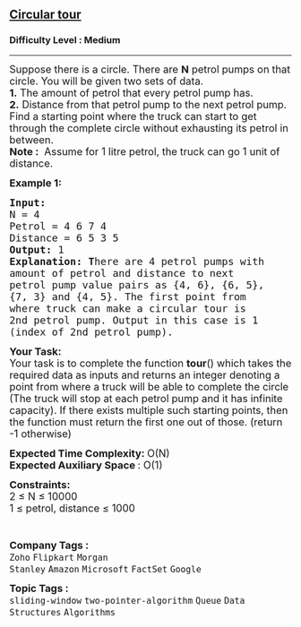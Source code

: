 <h2><a href="https://www.geeksforgeeks.org/problems/circular-tour-1587115620/1?page=4&difficulty=Medium&status=unsolved&sortBy=submissions">Circular tour</a></h2><h3>Difficulty Level : Medium</h3><hr><div class="problems_problem_content__Xm_eO"><p><span style="font-size:18px">Suppose there is a circle. There are <strong>N</strong> petrol pumps on that circle. You will be&nbsp;given two sets of data.<br>
<strong>1.</strong>&nbsp;The amount of petrol that every petrol pump has.<br>
<strong>2.</strong>&nbsp;Distance from that petrol pump to the next petrol pump.<br>
Find a starting point where the truck can start to get through the complete circle without exhausting its petrol in between.</span><br>
<span style="font-size:18px"><strong>Note :</strong>&nbsp;&nbsp;Assume for 1 litre petrol, the truck can go 1 unit of distance.</span></p>

<p><span style="font-size:18px"><strong>Example 1:</strong></span></p>

<pre><span style="font-size:18px"><strong>Input:
</strong>N = 4
Petrol = 4&nbsp;6&nbsp;7&nbsp;4
Distance = 6 5 3 5
<strong>Output: </strong>1<strong>
Explanation: T</strong>here are&nbsp;4 petrol pumps with
amount of petrol and distance to next
petrol pump value pairs as {4, 6}, {6, 5},
{7, 3} and {4, 5}. The first point from
where truck can make a circular tour is
2nd petrol pump. Output in this case is&nbsp;1
(index of 2nd petrol pump).</span>
</pre>

<p><span style="font-size:18px"><strong>Your Task:</strong><br>
Your task is to complete the&nbsp;function <strong>tour</strong>() which takes the required data as inputs and&nbsp;returns an integer denoting a point from where a truck will be able to complete the circle (The truck will stop at each petrol pump and it has infinite capacity). If there exists multiple such starting points, then the function must return the first one out of those. (return -1 otherwise)</span></p>

<p><span style="font-size:18px"><strong>Expected Time Complexity:&nbsp;</strong>O(N)<br>
<strong>Expected Auxiliary Space </strong>: O(1)</span></p>

<p><span style="font-size:18px"><strong>Constraints:</strong><br>
2 ≤ N ≤&nbsp;10000<br>
1 ≤&nbsp;petrol, distance ≤&nbsp;1000</span></p>

<p>&nbsp;</p>
</div><p><span style=font-size:18px><strong>Company Tags : </strong><br><code>Zoho</code>&nbsp;<code>Flipkart</code>&nbsp;<code>Morgan Stanley</code>&nbsp;<code>Amazon</code>&nbsp;<code>Microsoft</code>&nbsp;<code>FactSet</code>&nbsp;<code>Google</code>&nbsp;<br><p><span style=font-size:18px><strong>Topic Tags : </strong><br><code>sliding-window</code>&nbsp;<code>two-pointer-algorithm</code>&nbsp;<code>Queue</code>&nbsp;<code>Data Structures</code>&nbsp;<code>Algorithms</code>&nbsp;